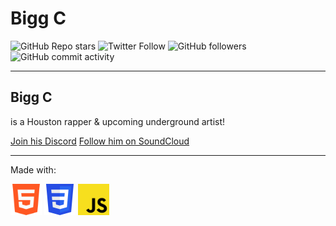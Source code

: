 # Bigg C
![GitHub Repo stars](https://img.shields.io/github/stars/drkeefy/BiggC?style=social)
![Twitter Follow](https://img.shields.io/twitter/follow/BiggC?style=social)
![GitHub followers](https://img.shields.io/github/followers/BiggC?style=social)
![GitHub commit activity](https://img.shields.io/github/commit-activity/w/drkeefy/BiggC)


---
## Bigg C
is a Houston rapper & upcoming underground artist!

[Join his Discord](https://discord.gg/k5vcCUtJZQ)
[Follow him on SoundCloud](https://soundcloud.com/biggerc)

---

Made with:

<img src="https://github.com/KeithKhaotic/KeithKhaotic/blob/images/image_2022-06-24_175949532.png?raw=true"
width="50"
height="50">
<img src="https://github.com/KeithKhaotic/KeithKhaotic/blob/images/image_2022-06-18_182301764.png?raw=true"
width="50"
height="50">
<img src="https://github.com/KeithKhaotic/KeithKhaotic/blob/images/image_2022-06-18_182337463.png?raw=true"
width="50"
height="50">

